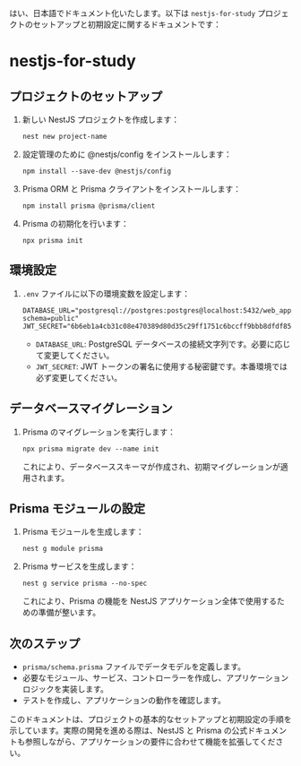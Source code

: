 はい、日本語でドキュメント化いたします。以下は `nestjs-for-study` プロジェクトのセットアップと初期設定に関するドキュメントです：

# nestjs-for-study

## プロジェクトのセットアップ

1. 新しい NestJS プロジェクトを作成します：
   ```
   nest new project-name
   ```

2. 設定管理のために @nestjs/config をインストールします：
   ```
   npm install --save-dev @nestjs/config
   ```

3. Prisma ORM と Prisma クライアントをインストールします：
   ```
   npm install prisma @prisma/client
   ```

4. Prisma の初期化を行います：
   ```
   npx prisma init
   ```

## 環境設定

1. `.env` ファイルに以下の環境変数を設定します：

   ```
   DATABASE_URL="postgresql://postgres:postgres@localhost:5432/web_app_db_integration?schema=public"
   JWT_SECRET="6b6eb1a4cb31c08e470389d80d35c29ff1751c6bccff9bbb8dfdf854e54583ee"
   ```

   - `DATABASE_URL`: PostgreSQL データベースの接続文字列です。必要に応じて変更してください。
   - `JWT_SECRET`: JWT トークンの署名に使用する秘密鍵です。本番環境では必ず変更してください。

## データベースマイグレーション

1. Prisma のマイグレーションを実行します：
   ```
   npx prisma migrate dev --name init
   ```

   これにより、データベーススキーマが作成され、初期マイグレーションが適用されます。

## Prisma モジュールの設定

1. Prisma モジュールを生成します：
   ```
   nest g module prisma
   ```

2. Prisma サービスを生成します：
   ```
   nest g service prisma --no-spec
   ```

   これにより、Prisma の機能を NestJS アプリケーション全体で使用するための準備が整います。

## 次のステップ

- `prisma/schema.prisma` ファイルでデータモデルを定義します。
- 必要なモジュール、サービス、コントローラーを作成し、アプリケーションロジックを実装します。
- テストを作成し、アプリケーションの動作を確認します。

このドキュメントは、プロジェクトの基本的なセットアップと初期設定の手順を示しています。実際の開発を進める際は、NestJS と Prisma の公式ドキュメントも参照しながら、アプリケーションの要件に合わせて機能を拡張してください。